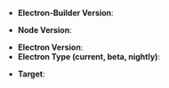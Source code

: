 <!--
issue_labeler_regex_version=0
--!>

<!-- Which version of electron-builder are you using? -->
<!-- Please always try to use latest version before reporting any issue. -->
* **Electron-Builder Version**: 

<!-- Which version of node are you using? -->
* **Node Version**: 

<!-- Which version of electron are you using? -->
<!-- Please verify if the error is electron related before reporting any issues. -->
* **Electron Version**:
* **Electron Type (current, beta, nightly)**:
<!-- Which version of electron-updater are you using (if applicable)? -->

<!-- For which target are you building for? -->
* **Target**: 

<!-- Enter your issue details below this comment. -->
<!-- If you want, you can donate to increase issue priority (https://www.electron.build/donate) -->

